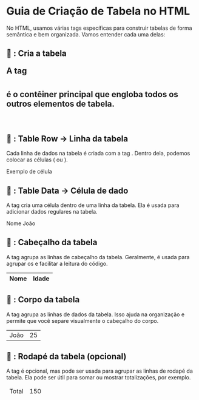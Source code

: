 # Guia de Criação de Tabela no HTML

No HTML, usamos várias tags específicas para construir tabelas de forma semântica e bem organizada. Vamos entender cada uma delas:

## 🔹 <table>: Cria a tabela

A tag <table> é o contêiner principal que engloba todos os outros elementos de tabela.


<table>
  <!-- Conteúdo da tabela vai aqui -->
</table>


## 🔹 <tr>: Table Row → Linha da tabela

Cada linha de dados na tabela é criada com a tag <tr>. Dentro dela, podemos colocar as células (<td> ou <th>).


<tr>
  <td>Exemplo de célula</td>
</tr>


## 🔹 <td>: Table Data → Célula de dado

A tag <td> cria uma célula dentro de uma linha da tabela. Ela é usada para adicionar dados regulares na tabela.


<tr>
  <td>Nome</td>
  <td>João</td>



## 🔹 <thead>: Cabeçalho da tabela

A tag <thead> agrupa as linhas de cabeçalho da tabela. Geralmente, é usada para agrupar os <th> e facilitar a leitura do código.


<table>
  <thead>
    <tr>
      <th>Nome</th>
      <th>Idade</th>
    </tr>
  </thead>
</table>


## 🔹 <tbody>: Corpo da tabela

A tag <tbody> agrupa as linhas de dados da tabela. Isso ajuda na organização e permite que você separe visualmente o cabeçalho do corpo.

<table>
  <tbody>
    <tr>
      <td>João</td>
      <td>25</td>
    </tr>
  </tbody>
</table>


## 🔹 <tfoot>: Rodapé da tabela (opcional)

A tag <tfoot> é opcional, mas pode ser usada para agrupar as linhas de rodapé da tabela. Ela pode ser útil para somar ou mostrar totalizações, por exemplo.


<table>
  <tfoot>
    <tr>
      <td>Total</td>
      <td>150</td>
    </tr>
  </tfoot>
</table>

